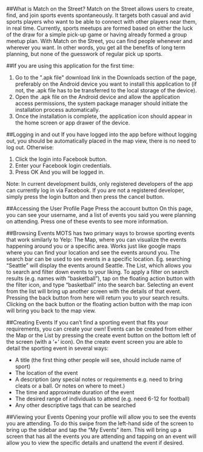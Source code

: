 ##What is Match on the Street?
Match on the Street allows users to create, find, and join sports events spontaneously. It targets both casual and avid sports players who want to be able to connect with other players near them, in real time. Currently, sports meetups are formed based on either the luck of the draw for a simple pick-up game or having already formed a group meetup plan. With Match on the Street, you can find people whenever and wherever you want. In other words, you get all the benefits of long term planning, but none of the guesswork of regular pick up sports. 

##If you are using this application for the first time:
1. Go to the ".apk file" download link in the Downloads section of the page, preferably on the Android device you want to install this application to (if not, the .apk file has to be transferred to the local storage of the device).
2. Open the .apk file on the Android device and allow the application access permissions, the system package manager should initiate the installation process automatically.
3. Once the installation is complete, the application icon should appear in the home screen or app drawer of the device.

##Logging in and out
If you have logged into the app before without logging out, you should be automatically placed in the map view, there is no need to log out. Otherwise:
1. Click the login into Facebook button.
2. Enter your Facebook login credentials.
3. Press OK
And you will be logged in.

Note: In current development builds, only registered developers of the app can currently log in via Facebook. If you are not a registered developer, simply press the login button and then press the cancel button.

##Accessing the User Profile Page
Press the account button
On this page, you can see your username, and a list of events you said you were planning on attending.
Press one of these events to see more information.

##Browsing Events
MOTS has two primary ways to browse sporting events that work similarly to Yelp: 
The Map, where you can visualize the events happening around you or a specific area.
Works just like google maps where you can find your location and see the events around you.
The search bar can be used to see events in a specific location. Eg. searching “Seattle” will display the events around Seattle.
The List, which allows you to search and filter down events to your liking. 
To apply a filter on search results (e.g. names with “basketball”), tap on the floating action button with the filter icon, and type “basketball” into the search bar.
Selecting an event from the list will bring up another screen with the details of that event. Pressing the back button from here will return you to your search results.
Clicking on the back button or the floating action button with the map icon will bring you back to the map view.

##Creating Events
If you can’t find a sporting event that fits your requirements, you can create your own! Events can be created from either the Map or the List by pressing the create event button on the bottom left of the screen (with a ‘+’  icon). On the create event screen you are able to detail the sporting event in several ways:
* A title (the first thing other people will see, should include name of sport)
* The location of the event 
* A description (any special notes or requirements e.g. need to bring cleats or a ball. Or notes on where to meet.)
* The time and approximate duration of the event 
* The desired range of individuals to attend (e.g. need 6-12 for football) 
* Any other descriptive tags that can be searched 

##Viewing your Events
Opening your profile will allow you to see the events you are attending. To do this swipe from the left-hand side of the screen to bring up the sidebar and tap the “My Events” item. This will bring up a screen that has all the events you are attending and tapping on an event will allow you to view the specific details and unattend the event if desired.
